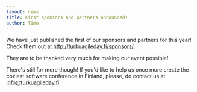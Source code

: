 ```yaml
---
layout: news
title: First sponsors and partners announced!
author: Timo
---
```


We have just published the first of our sponsors and partners for this year! Check them out at <a href="http://turkuagileday.fi/sponsors/">http://turkuagileday.fi/sponsors/</a>

They are to be thanked very much for making our event possible!

There's still for more though! If you'd like to help us once more create the coziest software conference in Finland, please, do contact us at info@turkuagileday.fi.
